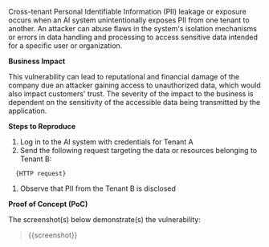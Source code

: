 Cross-tenant Personal Identifiable Information (PII) leakage or exposure occurs when an AI system unintentionally exposes PII from one tenant to another. An attacker can abuse flaws in the system's isolation mechanisms or errors in data handling and processing to access sensitive data intended for a specific user or organization.

**Business Impact**

This vulnerability can lead to reputational and financial damage of the company due an attacker gaining access to unauthorized data, which would also impact customers' trust. The severity of the impact to the business is dependent on the sensitivity of the accessible data being transmitted by the application.

**Steps to Reproduce**

1. Log in to the AI system with credentials for Tenant A
1. Send the following request targeting the data or resources belonging to Tenant B:

```HTTP
  {HTTP request}
```

1. Observe that PII from the Tenant B is disclosed

**Proof of Concept (PoC)**

The screenshot(s) below demonstrate(s) the vulnerability:
>
> {{screenshot}}
